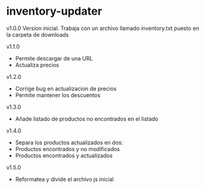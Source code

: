 # inventory-updater

v1.0.0
Version inicial. Trabaja con un archivo llamado inventory.txt puesto en la carpeta de downloads

v1.1.0
- Permite descargar de una URL
- Actualiza precios


v1.2.0
- Corrige bug en actualizacion de precios
- Permite mantener los descuentos

v1.3.0
- Añade listado de productos no encontrados en el listado

v1.4.0
- Separa los productos actualizados en dos:
 - Productos encontrados y no modificados
 - Productos encontrados y actualizados

v1.5.0
- Reformatea y divide el archivo js inicial